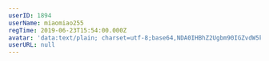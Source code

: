 ```yaml
---
userID: 1894
userName: miaomiao255
regTime: 2019-06-23T15:54:00.000Z
avatar: 'data:text/plain; charset=utf-8;base64,NDA0IHBhZ2Ugbm90IGZvdW5kCg=='
userURL: null
---
```



